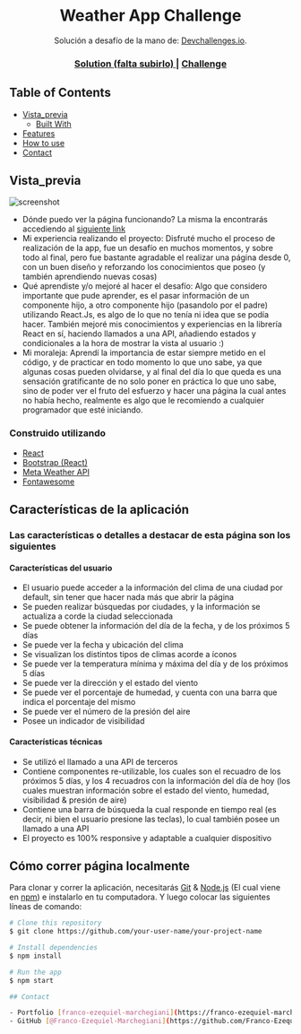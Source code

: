 <!-- Please update value in the {}  -->

<h1 align="center">Weather App Challenge</h1>

<div align="center">
   Solución a desafío de la mano de:  <a href="http://devchallenges.io" target="_blank">Devchallenges.io</a>.
</div>

<div align="center">
  <h3>
    <a target="_blank" href="https://franco-ezequiel-marchegiani.github.io/challenge-weatherReport/">
      Solution (falta subirlo)
    </a>
    <span> | </span>
    <a target="_blank" href="https://devchallenges.io/challenges/mM1UIenRhK808W8qmLWv">
      Challenge
    </a>
  </h3>
</div>

<!-- TABLE OF CONTENTS -->

## Table of Contents

- [Vista_previa](#Vista_previa)
  - [Built With](#built-with)
- [Features](#features)
- [How to use](#how-to-use)
- [Contact](#contact)

<!-- OVERVIEW -->
## Vista_previa 

![screenshot](https://i.postimg.cc/7hfg0v4C/ej.png)


- Dónde puedo ver la página funcionando?
La misma la encontrarás accediendo al <a href="https://devchallenges.io/challenges/mM1UIenRhK808W8qmLWv">siguiente link</a> 
- Mi experiencia realizando el proyecto:
Disfruté mucho el proceso de realización de la app, fue un desafío en muchos momentos, y sobre todo al final, pero fue bastante agradable el realizar una página desde 0, con un buen diseño y reforzando los conocimientos que poseo (y también aprendiendo nuevas cosas)
- Qué aprendiste y/o mejoré al hacer el desafío:
Algo que considero importante que pude aprender, es el pasar información de un componente hijo, a otro componente hijo (pasandolo por el padre) utilizando React.Js, es algo de lo que no tenía ni idea que se podía hacer. También mejoré mis conocimientos y experiencias en la librería React en sí, haciendo llamados a una API, añadiendo estados y condicionales a la hora de mostrar la vista al usuario :)
- Mi moraleja:
Aprendí la importancia de estar siempre metido en el código, y de practicar en todo momento lo que uno sabe, ya que algunas cosas pueden olvidarse, y al final del día lo que queda es una sensación gratificante de no solo poner en práctica lo que uno sabe, sino de poder ver el fruto del esfuerzo y hacer una página la cual antes no había hecho, realmente es algo que le recomiendo a cualquier programador que esté iniciando.

### Construido utilizando

<!-- This section should list any major frameworks that you built your project using. Here are a few examples.-->

- [React](https://reactjs.org/)
- [Bootstrap (React)](https://react-bootstrap.github.io/components/alerts/)
- [Meta Weather API](https://www.metaweather.com/api/)
- [Fontawesome](https://fontawesome.com/)

## Características de la aplicación

<!-- List the features of your application or follow the template. Don't share the figma file here :) -->
### Las características o detalles a destacar de esta página son los siguientes

#### Características del usuario

- El usuario puede acceder a la información del clima de una ciudad por default, sin tener que hacer nada más que abrir la página
- Se pueden realizar búsquedas por ciudades, y la información se actualiza a corde la ciudad seleccionada
- Se puede obtener la información del día de la fecha, y de los próximos 5 días
- Se puede ver la fecha y ubicación del clima
- Se visualizan los distintos tipos de climas acorde a íconos
- Se puede ver la temperatura mínima y máxima del día y de los próximos 5 días
- Se puede ver la dirección y el estado del viento
- Se puede ver el porcentaje de humedad, y cuenta con una barra que indica el porcentaje del mismo
- Se puede ver el número de la presión del aire
- Posee un indicador de visibilidad

#### Características técnicas

- Se utilizó el llamado a una API de terceros
- Contiene componentes re-utilizable, los cuales son el recuadro de los próximos 5 días, y los 4 recuadros con la información del día de hoy (los cuales muestran información sobre el estado del viento, humedad, visibilidad & presión de aire)
- Contiene una barra de búsqueda la cual responde en tiempo real (es decir, ni bien el usuario presione las teclas), lo cual también posee un llamado a una API
- El proyecto es 100% responsive y adaptable a cualquier dispositivo
## Cómo correr página localmente

<!-- Example: -->

Para clonar y correr la aplicación, necesitarás [Git](https://git-scm.com) & [Node.js](https://nodejs.org/en/download/) (El cual viene en [npm](http://npmjs.com)) e instalarlo en tu computadora. Y luego colocar las siguientes líneas de comando:

```bash
# Clone this repository
$ git clone https://github.com/your-user-name/your-project-name

# Install dependencies
$ npm install

# Run the app
$ npm start

## Contact

- Portfolio [franco-ezequiel-marchegiani](https://franco-ezequiel-marchegiani.github.io/portfolio/})
- GitHub [@Franco-Ezequiel-Marchegiani](https://github.com/Franco-Ezequiel-Marchegiani)
